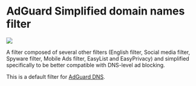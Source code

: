 # AdGuard Simplified domain names filter
[![](https://travis-ci.org/AdguardTeam/AdGuardSDNSFilter.svg?branch=master)](https://travis-ci.org/AdguardTeam/AdGuardSDNSFilter)

A filter composed of several other filters (English filter, Social media filter, Spyware filter, Mobile Ads filter, EasyList and EasyPrivacy) and simplified specifically to be better compatible with DNS-level ad blocking.

This is a default filter for [AdGuard DNS](https://github.com/AdguardTeam/AdGuardDNS).
